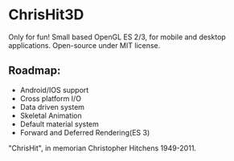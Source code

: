 # ChrisHit3D
Only for fun! 
Small based OpenGL ES 2/3, for mobile and desktop applications.
Open-source under MIT license.

## Roadmap:
- Android/IOS support
- Cross platform I/O
- Data driven system
- Skeletal Animation
- Default material system
- Forward and Deferred Rendering(ES 3)

"ChrisHit", in memorian Christopher Hitchens 1949-2011.
